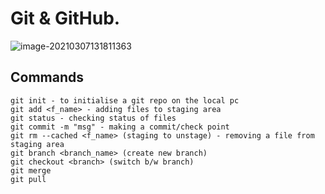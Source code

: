 # Git & GitHub.

![image-20210307131811363](C:%5CUsers%5CDG086275%5CAppData%5CRoaming%5CTypora%5Ctypora-user-images%5Cimage-20210307131811363.png)

## Commands

```
git init - to initialise a git repo on the local pc
git add <f_name> - adding files to staging area
git status - checking status of files
git commit -m "msg" - making a commit/check point
git rm --cached <f_name> (staging to unstage) - removing a file from staging area
git branch <branch_name> (create new branch) 
git checkout <branch> (switch b/w branch)
git merge
git pull
```

